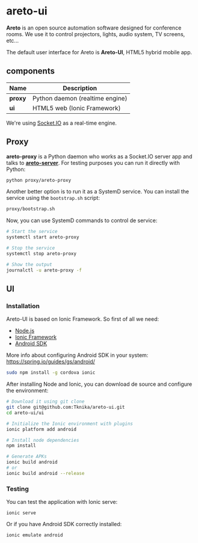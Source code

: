 # areto-ui

**Areto** is an open source automation software designed for conference rooms. We use it to control projectors, lights, audio system, TV screens, etc...

The default user interface for Areto is **Areto-UI**, HTML5 hybrid mobile app.

## components

|Name          | Description                      |
|--------------|----------------------------------|
|**proxy**     | Python daemon (realtime engine)  |
|**ui**        | HTML5 web (Ionic Framework)      |

We're using [Socket.IO](http://socket.io/) as a real-time engine.

## Proxy

**areto-proxy** is a Python daemon who works as a Socket.IO server app and talks to [**areto-server**](https://github.com/Tknika/areto-server). For testing purposes you can run it directly with Python:

```sh
python proxy/areto-proxy
```

Another better option is to run it as a SystemD service. You can install the service using the `bootstrap.sh` script:

```sh
proxy/bootstrap.sh
```

Now, you can use SystemD commands to control de service:

```sh
# Start the service
systemctl start areto-proxy

# Stop the service
systemctl stop areto-proxy

# Show the output
journalctl -u areto-proxy -f
```

## UI

### Installation

Areto-UI is based on Ionic Framework. So first of all we need:
- [Node.js](https://nodejs.org/en/)
- [Ionic Framework](http://ionicframework.com/)
- [Android SDK](http://developer.android.com/sdk/index.html#Other)

More info about configuring Android SDK in your system: https://spring.io/guides/gs/android/

```sh
sudo npm install -g cordova ionic
```

After installing Node and Ionic, you can download de source and configure the environment: 

```sh
# Download it using git clone
git clone git@github.com:Tknika/areto-ui.git
cd areto-ui/ui

# Initialize the Ionic environment with plugins
ionic platform add android

# Install node dependencies
npm install

# Generate APKs
ionic build android
# or
ionic build android --release
```

### Testing

You can test the application with Ionic serve:

```
ionic serve
```

Or if you have Android SDK correctly installed:

```
ionic emulate android
```
